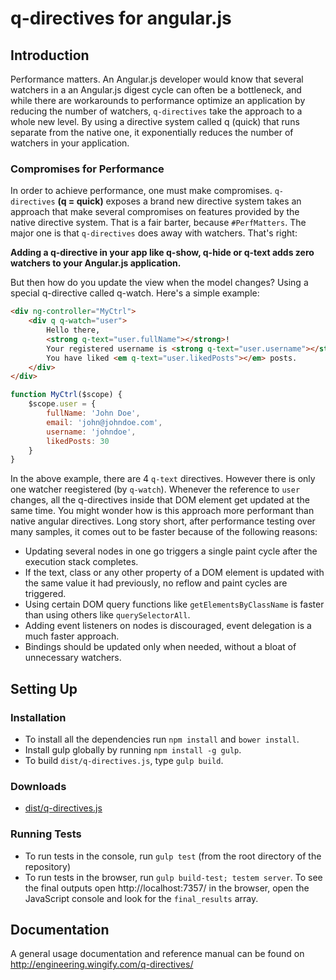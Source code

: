 # q-directives for angular.js

## Introduction

Performance matters. An Angular.js developer would know that several watchers in a an Angular.js digest cycle can often be a bottleneck, and while there are workarounds to performance optimize an application by reducing the number of watchers, `q-directives` take the approach to a whole new level. By using a directive system called q (quick) that runs separate from the native one, it exponentially reduces the number of watchers in your application.

### Compromises for Performance

In order to achieve performance, one must make compromises. `q-directives` **(q = quick)** exposes a brand new directive system takes an approach that make several compromises on features provided by the native directive system. That is a fair barter, because `#PerfMatters`. The major one is that `q-directives` does away with watchers. That's right:

**Adding a q-directive in your app like q-show, q-hide or q-text adds zero watchers to your Angular.js application.**

But then how do you update the view when the model changes? Using a special q-directive called q-watch. Here's a simple example:

```html
<div ng-controller="MyCtrl">
	<div q q-watch="user">
		Hello there,
		<strong q-text="user.fullName"></strong>!
		Your registered username is <strong q-text="user.username"></strong>, and email is <span q-text="user.email"></span>.
		You have liked <em q-text="user.likedPosts"></em> posts.
	</div>
</div>
```

```javascript
function MyCtrl($scope) {
	$scope.user = {
		fullName: 'John Doe',
		email: 'john@johndoe.com',
		username: 'johndoe',
		likedPosts: 30
	}
}
```

In the above example, there are 4 `q-text` directives. However there is only one watcher reegistered (by `q-watch`). Whenever the reference to `user` changes, all the q-directives inside that DOM element get updated at the same time. You might wonder how is this approach more performant than native angular directives. Long story short, after performance testing over many samples, it comes out to be faster because of the following reasons:

* Updating several nodes in one go triggers a single paint cycle after the execution stack completes.
* If the text, class or any other property of a DOM element is updated with the same value it had previously, no reflow and paint cycles are triggered.
* Using certain DOM query functions like `getElementsByClassName` is faster than using others like `querySelectorAll`.
* Adding event listeners on nodes is discouraged, event delegation is a much faster approach.
* Bindings should be updated only when needed, without a bloat of unnecessary watchers.

## Setting Up

### Installation

* To install all the dependencies run `npm install` and `bower install`.
* Install gulp globally by running `npm install -g gulp`.
* To build `dist/q-directives.js`, type `gulp build`.

### Downloads

* [dist/q-directives.js](https://github.com/wingify/q-directives/blob/master/dist/q-directives.js)


### Running Tests

* To run tests in the console, run `gulp test` (from the root directory of the repository)
* To run tests in the browser, run `gulp build-test; testem server`. To see the final outputs open http://localhost:7357/ in the browser, open the JavaScript console and look for the `final_results` array.

## Documentation

A general usage documentation and reference manual can be found on http://engineering.wingify.com/q-directives/

